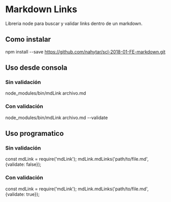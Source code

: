 # Markdown Links
Libreria node para buscar y validar links dentro de un markdown.

## Como instalar
npm install --save https://github.com/nahytar/scl-2018-01-FE-markdown.git

## Uso desde consola

### Sin validación
node_modules/bin/mdLink archivo.md

### Con validación
node_modules/bin/mdLink archivo.md --validate

## Uso programatico

### Sin validación
const mdLink = require('mdLink');
mdLink.mdLinks('path/to/file.md', {validate: false});

### Con validación
const mdLink = require('mdLink');
mdLink.mdLinks('path/to/file.md', {validate: true});